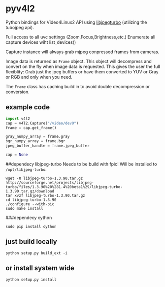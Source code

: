 pyv4l2
=======

Python bindings for Video4Linux2 API using [libjpegturbo](http://libjpeg-turbo.virtualgl.org/) (utilizing the tubojpeg api).

Full access to all uvc settings (Zoom,Focus,Brightness,etc.)
Enumerate all capture devices wiht list_devices()

Capture instance will always grab mjpeg conpressed frames from cameras.

Image data is returned as `Frame` object. This object will decompress and convert on the fly when image data is requested.
This gives the user the full flexiblity: Grab just the jpeg buffers or have them converted to YUV or Gray or RGB and only when you need.

The `Frame` class has caching build in to avoid double decompression or conversion.


## example code
```python
import v4l2
cap = v4l2.Capture("/video/dev0")
frame = cap.get_frame()

gray_numpy_array = frame.gray 
bgr_numpy_array = frame.bgr
jpeg_buffer_handle = frame.jpeg_buffer

cap = None
```


##dependecy libjpeg-turbo 
Needs to be build with fpic!
Will be installed to `/opt/libjpeg-turbo`.

```
wget -O libjpeg-turbo-1.3.90.tar.gz http://sourceforge.net/projects/libjpeg-turbo/files/1.3.90%20%281.4%20beta1%29/libjpeg-turbo-1.3.90.tar.gz/download
tar xvzf libjpeg-turbo-1.3.90.tar.gz
cd libjpeg-turbo-1.3.90
./configure --with-pic
sudo make install
```

###dependecy cython
```
sudo pip install cython
```

## just build locally
```
python setup.py build_ext -i
```

## or install system wide
```
python setup.py install
```
